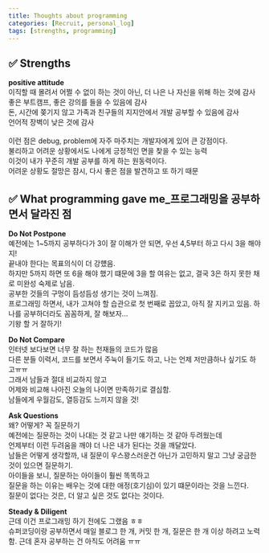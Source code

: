 ```yaml
---
title: Thoughts about programming
categories: [Recruit, personal_log]
tags: [strengths, programming]
---
```


## ✅ Strengths

**positive attitude** <br>
이직할 때 몰려서 어쩔 수 없이 하는 것이 아닌, 더 나은 나 자신을 위해 하는 것에 감사  
좋은 부트캠프, 좋은 강의를 들을 수 있음에 감사  
돈, 시간에 쫒기지 않고 가족과 친구들의 지지안에서 개발 공부할 수 있음에 감사  
언어적 장벽이 낮은 것에 감사  
<br>
이런 점은 debug, problem에 자주 마주치는 개발자에게 있어 큰 강점이다.  
불리하고 어려운 상황에서도 나에게 긍정적인 면을 찾을 수 있는 능력  
이것이 내가 꾸준히 개발 공부를 하게 하는 원동력이다.  
어려운 상황도 절망은 잠시, 다시 좋은 점을 발견하고 또 하기 때문

## ✅ What programming gave me\_프로그래밍을 공부하면서 달라진 점

**Do Not Postpone** <br>
예전에는 1~5까지 공부하다가 3이 잘 이해가 안 되면, 우선 4,5부터 하고 다시 3을 해야지!  
끝내야 한다는 목표의식이 더 강헀음.  
하지만 5까지 하면 또 6을 해야 했기 떄문에 3을 할 여유는 없고, 결국 3은 하지 못한 채로 미완성 숙제로 남음.  
공부한 것들의 구멍이 듬성듬성 생기는 것이 느껴짐.  
프로그래밍 하면서, 내가 고쳐야 할 습관으로 첫 번째로 꼽았고, 아직 잘 지키고 있음.
하나를 공부하더라도 꼼꼼하게, 잘 해보자...  
기왕 할 거 잘하기!

**Do Not Compare** <br>
인터넷 보다보면 너무 잘 하는 천재들의 코드가 많음  
다른 분들 이력서, 코드를 보면서 주눅이 들기도 하고, 나는 언제 저만큼하나 싶기도 하고ㅠㅠ  
그래서 남들과 절대 비교하지 않고  
어제와 비교해 나아진 오늘의 나이면 만족하기로 결심함.  
남들에게 우월감도, 열등감도 느끼지 않을 것!

**Ask Questions** <br>
왜? 어떻게? 꼭 질문하기  
예전에는 질문하는 것이 나대는 것 같고 나만 얘기하는 것 같아 두려웠는데  
언제부터 이런 두려움을 깨야 더 나은 내가 된다는 것을 깨달았다.  
남들은 어떻게 생각할까, 내 질문이 우스꽝스러운건 아닌가 고민하지 말고 그냥 궁금한 것이 있으면 질문하기.  
아이들을 보니, 질문하는 아이들이 훨씬 똑똑하고  
질문을 하는 이유는 배우는 것에 대한 애정(호기심)이 있기 떄문이라는 것을 느낀다.  
질문이 없다는 것은, 더 알고 싶은 것도 없다는 것이다.

**Steady & Diligent** <br>
근데 이건 프로그래밍 하기 전에도 그랬음 ㅎㅎ  
슈퍼코딩이랑 공부하면서 매일 블로그 한 개, 커밋 한 개, 질문은 한 개 이상 하려고 노력함.
근데 혼자 공부하는 건 아직도 어려움 ㅠㅠ
